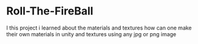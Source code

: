 # Roll-The-FireBall

I this project i learned about the materials and textures
how can one make their own materials in unity and textures using any jpg or png image 

